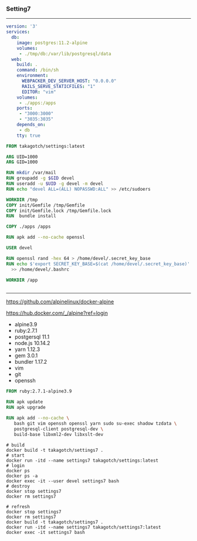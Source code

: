 ### Setting7
---



```docker-compose.yml
version: '3'
services:
  db:
    image: postgres:11.2-alpine
    volumes:
     - ./tmp/db:/var/lib/postgresql/data
  web:
    build: .
    command: /bin/sh
    environment:
      WEBPACKER_DEV_SERVER_HOST: "0.0.0.0"
      RAILS_SERVE_STATICFILES: "1"
      EDITOR: "vim"
    volumes:
     - ./apps:/apps
    ports:
     - "3000:3000"
     - "3035:3035"
    depends_on:
     - db
    tty: true
```

```Dockerfile
FROM takagotch/settings:latest

ARG UID=1000
ARG GID=1000

RUN mkdir /var/mail
RUN groupadd -g $GID devel
RUN useradd -u $UID -g devel -m devel
RUN echo "devel ALL=(ALL) NOPASSWD:ALL" >> /etc/sudoers

WORKDIR /tmp
COPY init/Gemfile /tmp/Gemfile
COPY init/Gemfile.lock /tmp/Gemfile.lock
RUN  bundle install

COPY ./apps /apps

RUN apk add --no-cache openssl

USER devel

RUN openssl rand -hex 64 > /home/devel/.secret_key_base
RUN echo $'export SECRET_KEY_BASE=$(cat /home/devel/.secret_key_base)' \
  >> /home/devel/.bashrc

WORKDIR /app
```



```
```


---

https://github.com/alpinelinux/docker-alpine

https://hub.docker.com/_/alpine?ref=login

- alpine3.9
- ruby:2.7.1
- postgersql 11.1
- node.js 10.14.2
- yarn 1.12.3
- gem 3.0.1
- bundler 1.17.2
- vim
- git
- openssh

```Dockerfile
FROM ruby:2.7.1-alpine3.9

RUN apk update
RUN apk upgrade

RUN apk add --no-cache \
   bash git vim openssh openssl yarn sudo su-exec shadow tzdata \
   postgresql-client postgresql-dev \
   build-base libxml2-dev libxslt-dev
```

```
# build
docker build -t takagotch/settings7 .
# start
docker run -itd --name settings7 takagotch/settings:latest
# login
docker ps
docker ps -a
docker exec -it --user devel settings7 bash
# destroy
docker stop settings7
docker rm settings7

# refresh
docker stop settings7
docker rm settings7
docker build -t takagotch/settings7 .
docker run -itd --name settings7 takagotch/settings7:latest
docker exec -it settings7 bash

```

